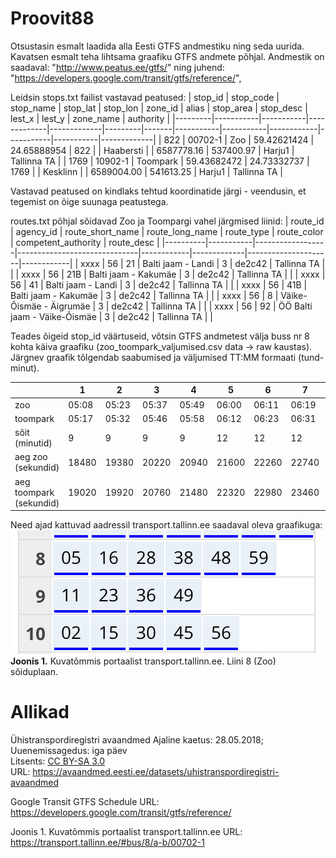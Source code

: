 # Proovit88
Otsustasin esmalt laadida alla Eesti GTFS andmestiku ning seda uurida. Kavatsen esmalt teha lihtsama graafiku GTFS andmete põhjal. Andmestik on saadaval: "http://www.peatus.ee/gtfs/" ning juhend: "https://developers.google.com/transit/gtfs/reference/",

Leidsin stops.txt failist vastavad peatused:
| stop_id | stop_code | stop_name | stop_lat    | stop_lon    | zone_id | alias | stop_area | stop_desc | lest_x     | lest_y    | zone_name | authority   |
|---------|-----------|-----------|-------------|-------------|---------|-------|-----------|-----------|------------|-----------|-----------|-------------|
| 822     | 00702-1   | Zoo       | 59.42621424 | 24.65888954 | 822     |       | Haabersti |           | 6587778.16 | 537400.97 | Harju1    | Tallinna TA |
| 1769    | 10902-1   | Toompark  | 59.43682472 | 24.73332737 | 1769    |       | Kesklinn  |           | 6589004.00 | 541613.25 | Harju1    | Tallinna TA |

Vastavad peatused on kindlaks tehtud koordinatide järgi - veendusin, et tegemist on õige suunaga peatustega.

routes.txt põhjal sõidavad Zoo ja Toompargi vahel järgmised liinid:
| route_id | agency_id | route_short_name | route_long_name              | route_type | route_color | competent_authority | route_desc |
|----------|-----------|------------------|------------------------------|------------|-------------|---------------------|------------|
| xxxx     | 56        | 21               | Balti jaam - Landi           | 3          | de2c42      | Tallinna TA         |            |
| xxxx     | 56        | 21B              | Balti jaam - Kakumäe         | 3          | de2c42      | Tallinna TA         |            |
| xxxx     | 56        | 41               | Balti jaam - Landi           | 3          | de2c42      | Tallinna TA         |            |
| xxxx     | 56        | 41B              | Balti jaam - Kakumäe         | 3          | de2c42      | Tallinna TA         |            |
| xxxx     | 56        | 8                | Väike-Õismäe - Äigrumäe      | 3          | de2c42      | Tallinna TA         |            |
| xxxx     | 56        | 92               | ÖÖ Balti jaam - Väike-Õismäe | 3          | de2c42      | Tallinna TA         |            |

Teades õigeid stop_id väärtuseid, võtsin GTFS andmetest välja buss nr 8 kohta käiva graafiku (zoo_toompark_valjumised.csv data -> raw kaustas).
Järgnev graafik tõlgendab saabumised ja väljumised TT:MM formaati (tund-minut).

|  | 1 | 2 | 3 | 4 | 5 | 6 | 7 | 8 | 9 | 10 | 11 | 12 | 13 | 14 | 15 | 16 | 17 | 18 | 19 | 20 | 21 | 22 | 23 | 24 | 25 | 26 | 27 | 28 | 29 | 30 | 31 | 32 | 33 | 34 | 35 | 36 | 37 | 38 | 39 | 40 | 41 | 42 | 43 | 44 | 45 | 46 | 47 | 48 | 49 | 50 | 51 | 52 | 53 | 54 | 55 | 56 | 57 | 58 | 59 | 60 | 61 | 62 | 63 | 64 | 65 | 66 | 67 | 68 | 69 | 70 | 71 | 72 | 73 | 74 | 75 | 76 | 77 | 78 | 79 | 80 | 81 | 82 | 83 | 84 | 85 | 86 | 87 | 88 | 89 |
| - | --- | --- | --- | --- | --- | --- | --- | --- | --- | --- | --- | --- | --- | --- | --- | --- | --- | --- | --- | --- | --- | --- | --- | --- | --- | --- | --- | --- | --- | --- | --- | --- | --- | --- | --- | --- | --- | --- | --- | --- | --- | --- | --- | --- | --- | --- | --- | --- | --- | --- | --- | --- | --- | --- | --- | --- | --- | --- | --- | --- | --- | --- | --- | --- | --- | --- | --- | --- | --- | --- | --- | --- | --- | --- | --- | --- | --- | --- | --- | --- | --- | --- | --- | --- | --- | --- | --- | --- | --- |
| zoo | 05:08 | 05:23 | 05:37 | 05:49 | 06:00 | 06:11 | 06:19 | 06:27 | 06:35 | 06:43 | 06:51 | 07:00 | 07:09 | 07:17 | 07:26 | 07:35 | 07:45 | 07:54 | 08:05 | 08:16 | 08:28 | 08:38 | 08:48 | 08:59 | 09:11 | 09:23 | 09:36 | 09:49 | 10:02 | 10:15 | 10:30 | 10:45 | 10:56 | 11:10 | 11:24 | 11:38 | 11:52 | 12:06 | 12:20 | 12:33 | 12:47 | 13:01 | 13:15 | 13:29 | 13:43 | 13:57 | 14:10 | 14:22 | 14:33 | 14:44 | 14:57 | 15:06 | 15:16 | 15:26 | 15:36 | 15:47 | 15:57 | 16:07 | 16:16 | 16:26 | 16:38 | 16:51 | 17:03 | 17:15 | 17:26 | 17:37 | 17:48 | 18:01 | 18:14 | 18:27 | 18:41 | 18:56 | 19:10 | 19:25 | 19:40 | 19:54 | 20:08 | 20:23 | 20:38 | 20:54 | 21:09 | 21:25 | 21:42 | 21:59 | 22:16 | 22:32 | 22:49 | 23:06 | 23:26 |
| toompark | 05:17 | 05:32 | 05:46 | 05:58 | 06:12 | 06:23 | 06:31 | 06:39 | 06:47 | 06:55 | 07:03 | 07:13 | 07:22 | 07:30 | 07:39 | 07:48 | 07:58 | 08:07 | 08:18 | 08:30 | 08:41 | 08:51 | 09:01 | 09:12 | 09:24 | 09:36 | 09:49 | 10:02 | 10:15 | 10:28 | 10:43 | 10:58 | 11:09 | 11:23 | 11:37 | 11:51 | 12:05 | 12:19 | 12:33 | 12:46 | 13:00 | 13:14 | 13:28 | 13:42 | 13:56 | 14:11 | 14:24 | 14:36 | 14:47 | 14:58 | 15:11 | 15:20 | 15:30 | 15:40 | 15:50 | 16:01 | 16:12 | 16:22 | 16:31 | 16:41 | 16:53 | 17:06 | 17:18 | 17:30 | 17:41 | 17:52 | 18:03 | 18:16 | 18:29 | 18:40 | 18:54 | 19:09 | 19:23 | 19:38 | 19:53 | 20:06 | 20:20 | 20:35 | 20:50 | 21:06 | 21:21 | 21:37 | 21:54 | 22:10 | 22:27 | 22:43 | 23:00 | 23:16 | 23:35 |
| sõit (minutid) | 9 | 9 | 9 | 9 | 12 | 12 | 12 | 12 | 12 | 12 | 12 | 13 | 13 | 13 | 13 | 13 | 13 | 13 | 13 | 14 | 13 | 13 | 13 | 13 | 13 | 13 | 13 | 13 | 13 | 13 | 13 | 13 | 13 | 13 | 13 | 13 | 13 | 13 | 13 | 13 | 13 | 13 | 13 | 13 | 13 | 14 | 14 | 14 | 14 | 14 | 14 | 14 | 14 | 14 | 14 | 14 | 15 | 15 | 15 | 15 | 15 | 15 | 15 | 15 | 15 | 15 | 15 | 15 | 15 | 13 | 13 | 13 | 13 | 13 | 13 | 12 | 12 | 12 | 12 | 12 | 12 | 12 | 12 | 11 | 11 | 11 | 11 | 10 | 9 |
| aeg zoo (sekundid) | 18480 | 19380 | 20220 | 20940 | 21600 | 22260 | 22740 | 23220 | 23700 | 24180 | 24660 | 25200 | 25740 | 26220 | 26760 | 27300 | 27900 | 28440 | 29100 | 29760 | 30480 | 31080 | 31680 | 32340 | 33060 | 33780 | 34560 | 35340 | 36120 | 36900 | 37800 | 38700 | 39360 | 40200 | 41040 | 41880 | 42720 | 43560 | 44400 | 45180 | 46020 | 46860 | 47700 | 48540 | 49380 | 50220 | 51000 | 51720 | 52380 | 53040 | 53820 | 54360 | 54960 | 55560 | 56160 | 56820 | 57420 | 58020 | 58560 | 59160 | 59880 | 60660 | 61380 | 62100 | 62760 | 63420 | 64080 | 64860 | 65640 | 66420 | 67260 | 68160 | 69000 | 69900 | 70800 | 71640 | 72480 | 73380 | 74280 | 75240 | 76140 | 77100 | 78120 | 79140 | 80160 | 81120 | 82140 | 83160 | 84360 |
| aeg toompark (sekundid) | 19020 | 19920 | 20760 | 21480 | 22320 | 22980 | 23460 | 23940 | 24420 | 24900 | 25380 | 25980 | 26520 | 27000 | 27540 | 28080 | 28680 | 29220 | 29880 | 30600 | 31260 | 31860 | 32460 | 33120 | 33840 | 34560 | 35340 | 36120 | 36900 | 37680 | 38580 | 39480 | 40140 | 40980 | 41820 | 42660 | 43500 | 44340 | 45180 | 45960 | 46800 | 47640 | 48480 | 49320 | 50160 | 51060 | 51840 | 52560 | 53220 | 53880 | 54660 | 55200 | 55800 | 56400 | 57000 | 57660 | 58320 | 58920 | 59460 | 60060 | 60780 | 61560 | 62280 | 63000 | 63660 | 64320 | 64980 | 65760 | 66540 | 67200 | 68040 | 68940 | 69780 | 70680 | 71580 | 72360 | 73200 | 74100 | 75000 | 75960 | 76860 | 77820 | 78840 | 79800 | 80820 | 81780 | 82800 | 83760 | 84900 |

Need ajad kattuvad aadressil transport.tallinn.ee saadaval oleva graafikuga:
![Joonis 1. Kuvatõmmis portaalist transport.tallinn.ee. Liini 8 (Zoo) sõiduplaan](tltgraafikzoo.png)
**Joonis 1.** Kuvatõmmis portaalist transport.tallinn.ee. Liini 8 (Zoo) sõiduplaan.

# Allikad
Ühistranspordiregistri avaandmed
Ajaline kaetus: 28.05.2018; Uuenemissagedus: iga päev  
Litsents: [CC BY-SA 3.0](https://creativecommons.org/licenses/by-sa/3.0/ee/deed.et)  
URL: https://avaandmed.eesti.ee/datasets/uhistranspordiregistri-avaandmed

Google Transit GTFS Schedule
URL: https://developers.google.com/transit/gtfs/reference/

Joonis 1. Kuvatõmmis portaalist transport.tallinn.ee
URL: https://transport.tallinn.ee/#bus/8/a-b/00702-1
